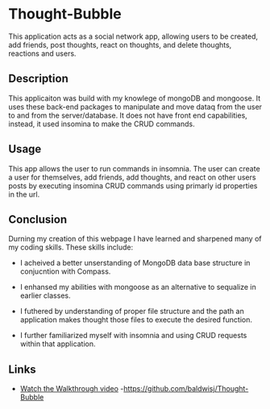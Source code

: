 # Thought-Bubble

This application acts as a social network app, allowing users to be created, add friends, post thoughts, react on thoughts, and delete thoughts, reactions and users.

## Description
This applicaiton was build with my knowlege of mongoDB and mongoose. It uses these back-end packages to manipulate and move dataq from the user to and from the server/database. It does not have front end capabilities, instead, it used insomina to make the CRUD commands.

## Usage
This app allows the user to run commands in insomnia. The user can create a user for themselves, add friends, add thoughts, and react on other users posts by executing insomina CRUD commands using primarly id properties in the url.

## Conclusion
Durning my creation of this webpage I have learned and sharpened many of my coding skills. These skills include:

* I acheived a better unserstanding of MongoDB data base structure in conjucntion with Compass.

* I enhansed my abilities with mongoose as an alternative to sequalize in earlier classes.

* I futhered by understanding of proper file structure and the path an application makes thought those files to execute the desired function.

* I further familiarized myself with insomnia and using CRUD requests within that application.

## Links
- [Watch the Walkthrough video](https://drive.google.com/file/d/19R_eMtaSHopIg3z-1VU-8nRjCfmfc0Yy/view)
-https://github.com/baldwisj/Thought-Bubble